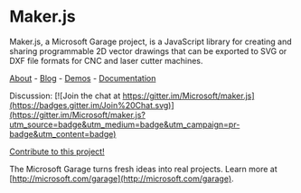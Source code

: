 # Maker.js

Maker.js, a Microsoft Garage project, is a JavaScript library for creating and sharing programmable 2D vector drawings that can be exported to SVG or DXF file formats for CNC and laser cutter machines.

[About](http://microsoft.github.io/maker.js/about/) - [Blog](http://microsoft.github.io/maker.js/) -  [Demos](http://microsoft.github.io/maker.js/demos/) - [Documentation](http://microsoft.github.io/maker.js/docs/)

Discussion: [![Join the chat at https://gitter.im/Microsoft/maker.js](https://badges.gitter.im/Join%20Chat.svg)](https://gitter.im/Microsoft/maker.js?utm_source=badge&utm_medium=badge&utm_campaign=pr-badge&utm_content=badge)

[Contribute to this project!](CONTRIBUTING.md)

The Microsoft Garage turns fresh ideas into real projects. Learn more at [http://microsoft.com/garage](http://microsoft.com/garage).
